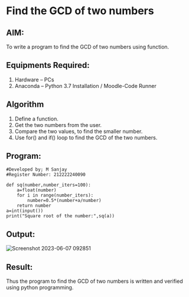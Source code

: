 # Find the GCD of two numbers

## AIM:
To write a program to find the GCD of two numbers using function.

## Equipments Required:
1. Hardware – PCs
2. Anaconda – Python 3.7 Installation / Moodle-Code Runner

## Algorithm
1. Define a function.
2. Get the two numbers from the user.
3. Compare the two values, to find the smaller number.
4. Use for() and if() loop to find the GCD of the two numbers.

## Program:
```
#Developed by; M Sanjay
#Register Number: 212222240090

def sq(number,number_iters=100):
    a=float(number)
    for i in range(number_iters):
        number=0.5*(number+a/number)
    return number
a=int(input())
print("Square root of the number:",sq(a))
```

## Output:
![Screenshot 2023-06-07 092851](https://github.com/Sanjay22006832/GCD-of-two-numbers/assets/119830477/73d836c0-5db4-4e5c-a7bb-abcd47dd13fe)



## Result:
Thus the program to find the GCD of two numbers is written and verified using python programming.

